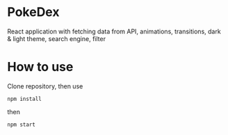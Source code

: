 # PokeDex
React application with fetching data from API, animations, transitions, dark &amp; light theme, search engine, filter


# How to use

Clone repository, then use 

<code>npm install</code>

then 

<code>npm start</code>

